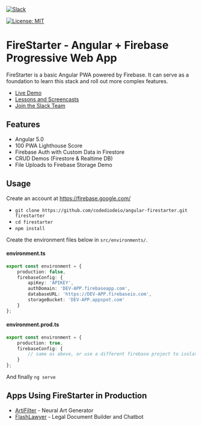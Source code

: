 [![Slack](https://firebasestorage.googleapis.com/v0/b/firestarter-96e46.appspot.com/o/assets%2Fslack-badge.svg?alt=media&token=3e68acef-3e00-4925-9710-e11cee5923e4)](https://join.slack.com/angularfirebase/shared_invite/MjA2NTgxMTI0MTk2LTE0OTg4NTQ4MDAtMjhhZDIzMjc0Mg)

[![License: MIT](https://img.shields.io/badge/License-MIT-green.svg)](https://opensource.org/licenses/MIT)

# FireStarter - Angular + Firebase Progressive Web App

FireStarter is a basic Angular PWA powered by Firebase. It can serve as a foundation to learn this stack and roll out more complex features.

- [Live Demo](https://firestarter-96e46.firebaseapp.com/)
- [Lessons and Screencasts](https://angularfirebase.com)
- [Join the Slack Team](https://join.slack.com/angularfirebase/shared_invite/MjA2NTgxMTI0MTk2LTE0OTg4NTQ4MDAtMjhhZDIzMjc0Mg)

## Features

- Angular 5.0
- 100 PWA Lighthouse Score
- Firebase Auth with Custom Data in Firestore
- CRUD Demos (Firestore & Realtime DB)
- File Uploads to Firebase Storage Demo


## Usage

Create an account at https://firebase.google.com/

- `git clone https://github.com/codediodeio/angular-firestarter.git firestarter`
- `cd firestarter`
- `npm install`

Create the environment files below in `src/environments/`.

#### environment.ts
```typescript
export const environment = {
    production: false,
    firebaseConfig: {
        apiKey: 'APIKEY',
        authDomain: 'DEV-APP.firebaseapp.com',
        databaseURL: 'https://DEV-APP.firebaseio.com',
        storageBucket: 'DEV-APP.appspot.com'
    }
};
```
#### environment.prod.ts
```typescript
export const environment = {
    production: true,
    firebaseConfig: {
        // same as above, or use a different firebase project to isolate environments
    }
};
```

And finally `ng serve`

## Apps Using FireStarter in Production

- [ArtiFilter](https://app.artifilter.com) - Neural Art Generator
- [FlashLawyer](https://flashlawyer.com) - Legal Document Builder and Chatbot
